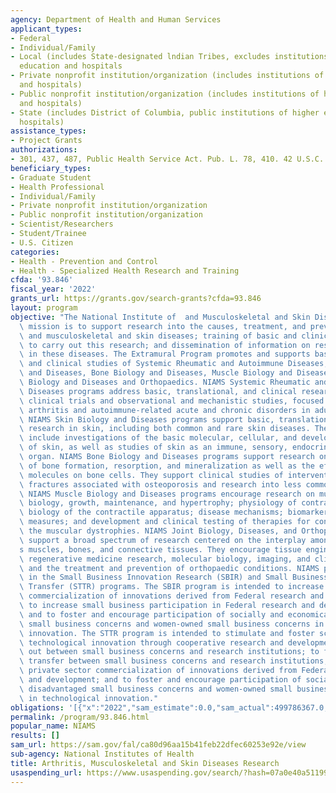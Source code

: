 ```yaml
---
agency: Department of Health and Human Services
applicant_types:
- Federal
- Individual/Family
- Local (includes State-designated lndian Tribes, excludes institutions of higher
  education and hospitals
- Private nonprofit institution/organization (includes institutions of higher education
  and hospitals)
- Public nonprofit institution/organization (includes institutions of higher education
  and hospitals)
- State (includes District of Columbia, public institutions of higher education and
  hospitals)
assistance_types:
- Project Grants
authorizations:
- 301, 437, 487, Public Health Service Act. Pub. L. 78, 410. 42 U.S.C. &sect; 241.
beneficiary_types:
- Graduate Student
- Health Professional
- Individual/Family
- Private nonprofit institution/organization
- Public nonprofit institution/organization
- Scientist/Researchers
- Student/Trainee
- U.S. Citizen
categories:
- Health - Prevention and Control
- Health - Specialized Health Research and Training
cfda: '93.846'
fiscal_year: '2022'
grants_url: https://grants.gov/search-grants?cfda=93.846
layout: program
objective: "The National Institute of  and Musculoskeletal and Skin Diseases (NIAMS)\
  \ mission is to support research into the causes, treatment, and prevention of arthritis\
  \ and musculoskeletal and skin diseases; training of basic and clinical scientists\
  \ to carry out this research; and dissemination of information on research progress\
  \ in these diseases. The Extramural Program promotes and supports basic, translational,\
  \ and clinical studies of Systemic Rheumatic and Autoimmune Diseases, Skin Biology\
  \ and Diseases, Bone Biology and Diseases, Muscle Biology and Diseases, and Joint\
  \ Biology and Diseases and Orthopaedics. NIAMS Systemic Rheumatic and Autoimmune\
  \ Diseases programs address basic, translational, and clinical research, including\
  \ clinical trials and observational and mechanistic studies, focused on immune-mediated\
  \ arthritis and autoimmune-related acute and chronic disorders in adults and children.\
  \ NIAMS Skin Biology and Diseases programs support basic, translational, and clinical\
  \ research in skin, including both common and rare skin diseases. These programs\
  \ include investigations of the basic molecular, cellular, and developmental biology\
  \ of skin, as well as studies of skin as an immune, sensory, endocrine, and metabolic\
  \ organ. NIAMS Bone Biology and Diseases programs support research on the control\
  \ of bone formation, resorption, and mineralization as well as the effects of signaling\
  \ molecules on bone cells. They support clinical studies of interventions to prevent\
  \ fractures associated with osteoporosis and research into less common bone diseases.\
  \ NIAMS Muscle Biology and Diseases programs encourage research on muscle developmental\
  \ biology, growth, maintenance, and hypertrophy; physiology of contraction; structural\
  \ biology of the contractile apparatus; disease mechanisms; biomarkers and outcome\
  \ measures; and development and clinical testing of therapies for conditions including\
  \ the muscular dystrophies. NIAMS Joint Biology, Diseases, and Orthopaedics programs\
  \ support a broad spectrum of research centered on the interplay among the body\u2019\
  s muscles, bones, and connective tissues. They encourage tissue engineering and\
  \ regenerative medicine research, molecular biology, imaging, and clinical research,\
  \ and the treatment and prevention of orthopaedic conditions. NIAMS participates\
  \ in the Small Business Innovation Research (SBIR) and Small Business Technology\
  \ Transfer (STTR) programs. The SBIR program is intended to increase private sector\
  \ commercialization of innovations derived from Federal research and development;\
  \ to increase small business participation in Federal research and development;\
  \ and to foster and encourage participation of socially and economically disadvantaged\
  \ small business concerns and women-owned small business concerns in technological\
  \ innovation. The STTR program is intended to stimulate and foster scientific and\
  \ technological innovation through cooperative research and development carried\
  \ out between small business concerns and research institutions; to foster technology\
  \ transfer between small business concerns and research institutions; to increase\
  \ private sector commercialization of innovations derived from Federal research\
  \ and development; and to foster and encourage participation of socially and economically\
  \ disadvantaged small business concerns and women-owned small business concerns\
  \ in technological innovation."
obligations: '[{"x":"2022","sam_estimate":0.0,"sam_actual":499786367.0,"usa_spending_actual":519471219.11},{"x":"2023","sam_estimate":520188991.0,"sam_actual":0.0,"usa_spending_actual":398510443.9},{"x":"2024","sam_estimate":515440486.0,"sam_actual":0.0,"usa_spending_actual":0.0}]'
permalink: /program/93.846.html
popular_name: NIAMS
results: []
sam_url: https://sam.gov/fal/ca80d96aa15b41feb22dfec60253e92e/view
sub-agency: National Institutes of Health
title: Arthritis, Musculoskeletal and Skin Diseases Research
usaspending_url: https://www.usaspending.gov/search/?hash=07a0e40a51199efc26f126f5266fa0b5
---
```

